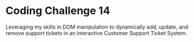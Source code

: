 # Coding Challenge 14
Leveraging my skills in DOM manipulation to dynamically add, update, and remove support tickets in an interactive Customer Support Ticket System.